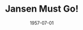 --- 
title: Jansen Must Go!
featured: jansen-must-go.jpg
featuredAlt: Flyer calling for the resignation of William Jansen, Superintendent of Schools
layout: "tc-single"
draft: false
hasContentInGallery: true
date: 1957-07-01
--- 